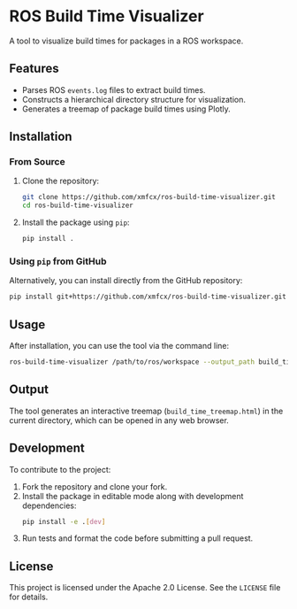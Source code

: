 # ROS Build Time Visualizer

A tool to visualize build times for packages in a ROS workspace.

## Features
- Parses ROS `events.log` files to extract build times.
- Constructs a hierarchical directory structure for visualization.
- Generates a treemap of package build times using Plotly.

## Installation

### From Source
1. Clone the repository:
    ```bash
    git clone https://github.com/xmfcx/ros-build-time-visualizer.git
    cd ros-build-time-visualizer
    ```
2. Install the package using `pip`:
    ```bash
    pip install .
    ```

### Using `pip` from GitHub
Alternatively, you can install directly from the GitHub repository:
```bash
pip install git+https://github.com/xmfcx/ros-build-time-visualizer.git
```

## Usage
After installation, you can use the tool via the command line:

```bash
ros-build-time-visualizer /path/to/ros/workspace --output_path build_time_treemap.html --show
```

## Output
The tool generates an interactive treemap (`build_time_treemap.html`) in the current directory, which can be opened in any web browser.

## Development
To contribute to the project:
1. Fork the repository and clone your fork.
2. Install the package in editable mode along with development dependencies:
    ```bash
    pip install -e .[dev]
    ```
3. Run tests and format the code before submitting a pull request.

## License
This project is licensed under the Apache 2.0 License. See the `LICENSE` file for details.
